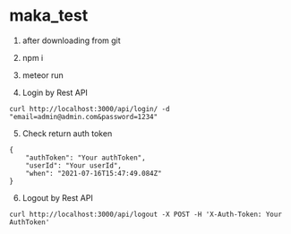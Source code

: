 # maka_test

1. after downloading from git
2. npm i
3. meteor run

4. Login by Rest API
```
curl http://localhost:3000/api/login/ -d "email=admin@admin.com&password=1234"
```

5. Check return auth token

```
{
    "authToken": "Your authToken",
    "userId": "Your userId",
    "when": "2021-07-16T15:47:49.084Z"
}
```

6. Logout by Rest API


```
curl http://localhost:3000/api/logout -X POST -H 'X-Auth-Token: Your AuthToken'
```